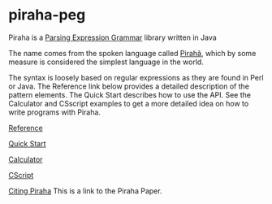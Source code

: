 # piraha-peg
Piraha is a [Parsing Expression Grammar](https://en.wikipedia.org/wiki/Parsing_expression_grammar) library written in Java

The name comes from the spoken language called [Pirahã](https://en.wikipedia.org/wiki/Pirah%C3%A3_language), which by some measure is
considered the simplest language in the world.

The syntax is loosely based on regular expressions as they are found in Perl or Java.
The Reference link below provides a detailed description of the pattern elements. The
Quick Start describes how to use the API. See the Calculator and CSscript examples to
get a more detailed idea on how to write programs with Piraha.

[Reference](https://www.cct.lsu.edu/~sbrandt/piraha-peg/doc/ref.html)

[Quick Start](https://www.cct.lsu.edu/~sbrandt/piraha-peg/doc/QuickStart.html)

[Calculator](https://www.cct.lsu.edu/~sbrandt/piraha-peg/doc/Calculator.html)

[CScript](https://www.cct.lsu.edu/~sbrandt/piraha-peg/doc/CScript.html)

[Citing Piraha](http://ieeexplore.ieee.org/document/5698011/) This is a link to the
Piraha Paper.
